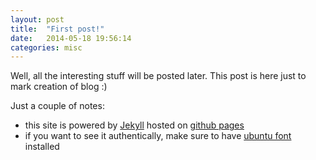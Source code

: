 ```yaml
---
layout: post
title:  "First post!"
date:   2014-05-18 19:56:14
categories: misc
---
```


Well, all the interesting stuff will be posted later. This post is here just to
mark creation of blog :)

<cut />
Just a couple of notes:

* this site is powered by [Jekyll][jekyll] hosted on [github pages][github]
* if you want to see it authentically, make sure to have [ubuntu font][font]
    installed

[jekyll]:       http://jekyllrb.com
[github]:       https://pages.github.com
[font]:         http://font.ubuntu.com
